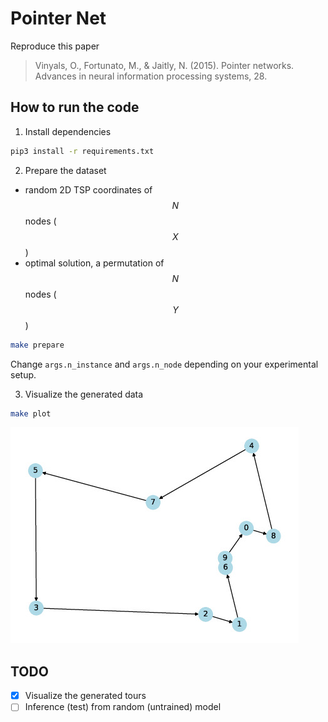 # Pointer Net

Reproduce this paper
> Vinyals, O., Fortunato, M., & Jaitly, N. (2015). Pointer networks. Advances in neural information processing systems, 28.

## How to run the code

1. Install dependencies
```sh
pip3 install -r requirements.txt
```

2. Prepare the dataset

- random 2D TSP coordinates of $$N$$ nodes ($$X$$)
- optimal solution, a permutation of $$N$$ nodes ($$Y$$)

```sh
make prepare
```
Change `args.n_instance` and `args.n_node` depending on your experimental setup.

3. Visualize the generated data

```sh
make plot
```

![plot_tsp_10.pdf](static/plot_tsp_10.jpg)


## TODO

- [x] Visualize the generated tours
- [ ] Inference (test) from random (untrained) model
